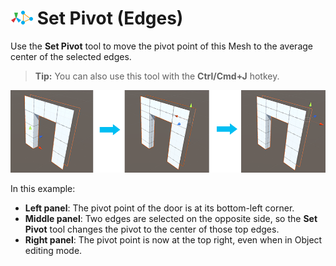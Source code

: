 # ![Set Pivot icon](images/icons/SetPivot.png) Set Pivot (Edges)

Use the __Set Pivot__ tool to move the pivot point of this Mesh to the average center of the selected edges.

> **Tip:** You can also use this tool with the **Ctrl/Cmd+J** hotkey.



![Centering the pivot on selected Edges](images/Edge_SetPivot.png)

In this example:
* **Left panel**: The pivot point of the door is at its bottom-left corner. 
* **Middle panel**: Two edges are selected on the opposite side, so the __Set Pivot__ tool changes the pivot to the center of those top edges. 
* **Right panel**: The pivot point is now at the top right, even when in Object editing mode.
